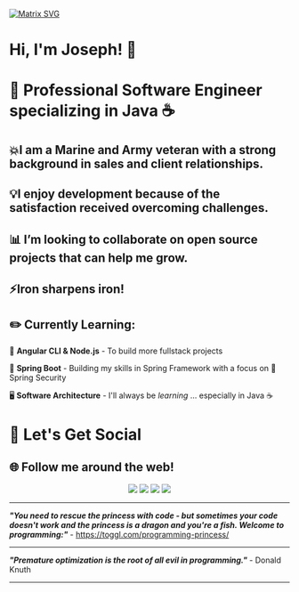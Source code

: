 [![Matrix SVG](https://raw.githubusercontent.com/rodrigograca31/rodrigograca31/master/matrix.svg)](https://www.youtube.com/watch?v=SDkAGkd4NLc) 


# Hi, I'm Joseph! 👋

# 💬 Professional Software Engineer specializing in Java ☕ 

##  💥I am a Marine and Army veteran with a strong background in sales and client relationships. 
##  💡I enjoy development because of the satisfaction received overcoming challenges. 

##  📊 I’m looking to collaborate on open source projects that can help me grow. 
## ⚡Iron sharpens iron!

## ✏️ Currently Learning:
🎨 **Angular CLI & Node.js** - To build more fullstack projects

🌱 **Spring Boot** - Building my skills in Spring Framework with a focus on 🔐 Spring Security 

🖥️ **Software Architecture** - I'll always be *learning* ... especially in Java ☕

# 🥳 Let's Get Social
## 🌐 Follow me around the web!

<div align="center" >  
<a href="https://www.linkedin.com/in/josephwalker3/"><img src="https://img.icons8.com/color/48/000000/linkedin.png"/></a>
<a href="https://twitter.com/_joseph_creator"><img src="https://img.icons8.com/color/48/000000/twitter--v1.png"/></a>
<a href="https://www.instagram.com/joseph__the__creator/"><img src="[https://icons8.com/icon/32323/instagram](https://icons8.com/icon/Xy10Jcu1L2Su/instagram)"/></a>
<a href="https://www.youtube.com/channel/UC52BtP4lDTpoRslzcmwztpA"><img src="https://img.icons8.com/color/48/000000/youtube-squared.png"/></a>
	</a>
</div>

---

***"You need to rescue the princess with code - but sometimes your code doesn't work and the princess is a dragon and you're a fish. Welcome to programming:"*** - <https://toggl.com/programming-princess/>

---

***"Premature optimization is the root of all evil in programming."*** - Donald Knuth

---

<!--
**J0311/J0311** is a ✨ _special_ ✨ repository because its `README.md` (this file) appears on your GitHub profile.

Here are some ideas to get you started:

- 🔭 I’m currently working on ...
- 🌱 I’m currently learning ...
- 👯 I’m looking to collaborate on ...
- 🤔 I’m looking for help with ...
- 💬 Ask me about ...
- 📫 How to reach me: ...
- 😄 Pronouns: ...
- ⚡ Fun fact: .....
-->

